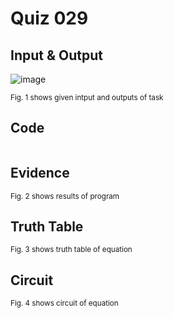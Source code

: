 # Quiz 029

## Input & Output
![image](https://github.com/Amine-Itani/Quizzes/assets/123438294/e1821632-d6aa-4228-9e8c-ecd537ea2570)

<sub>Fig. 1 shows given intput and outputs of task
## Code

```py

```

## Evidence

<sub>Fig. 2 shows results of program

## Truth Table

<sub>Fig. 3 shows truth table of equation

## Circuit

<sub>Fig. 4 shows circuit of equation
